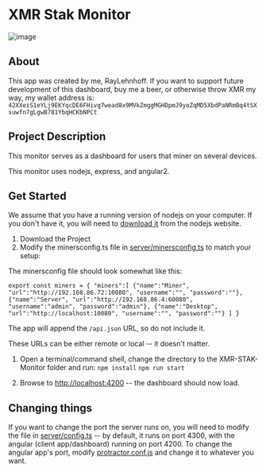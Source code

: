 # XMR Stak Monitor

![image](https://imgur.com/ZSRAjsQ)

## About

This app was created by me, RayLehnhoff. If you want to support future development of this dashboard, buy me a beer, or otherwise throw XMR my way, my wallet address is: `42XXeiS1eYLj9EKYqcDE6FHivg7wead8x9MVkZmggMGHDpmJ9yoZqMD5XbdPaNRmBq4tSXsuwfn7gLgwB781YbqHCKbNPCt`

## Project Description

This monitor serves as a dashboard for users that miner on several devices.

This monitor uses nodejs, express, and angular2.

## Get Started

We assume that you have a running version of nodejs on your computer. If you don't have it, you will need to [download it](http://nodejs.org) from the nodejs website.

1. Download the Project
1. Modify the minersconfig.ts file in [server/minersconfig.ts](https://github.com/Raylehnhoff/XMR-Stak-Monitor/blob/master/server/minersconfig.ts) to match your setup:

  The minersconfig file should look somewhat like this:

  `
  export const miners = {
      "miners":[
          {"name":"Miner", "url":"http://192.168.86.72:10080", "username":"", "password":""},
          {"name":"Server", "url":"http://192.168.86.4:60080", "username":"admin", "password":"admin"},
          {"name":"Desktop", "url":"http://localhost:10080", "username":"", "password":""}
      ]
  }
  `

  The app will append the `/api.json` URL, so do not include it.

  These URLs can be either remote or local -- it doesn't matter.

1. Open a terminal/command shell, change the directory to the XMR-STAK-Monitor folder and run:
  `npm install`
  `npm run start`

1. Browse to [http://localhost:4200](http://localhost:4200) -- the dashboard should now load.

## Changing things

If you want to change the port the server runs on, you will need to modify the file in [server/config.ts](https://github.com/Raylehnhoff/XMR-Stak-Monitor/blob/master/server/config.ts) -- by default, it runs on port 4300, with the angular (client app/dashboard) running on port 4200. To change the angular app's port, modify [protractor.conf.js](https://github.com/Raylehnhoff/XMR-Stak-Monitor/blob/master/protractor.conf.js#L15) and change it to whatever you want.

